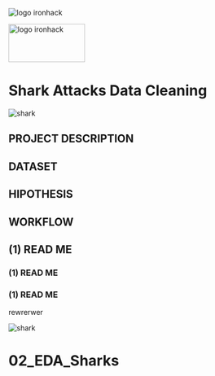 
![logo ironhack](https://www.emagister.com/assets/es/logos/centro/id/136150/size/l.jpg)



<img src="https://www.emagister.com/assets/es/logos/centro/id/136150/size/l.jpg" alt="logo ironhack" style="width:150px;height:75px;">

# Shark Attacks Data Cleaning

![shark](https://media.giphy.com/media/PfHrNe1cSKAjC/giphy.gif)

## PROJECT DESCRIPTION 
## DATASET
## HIPOTHESIS
## WORKFLOW




## (1) READ ME
### (1) READ ME
### (1) READ ME
rewrerwer


![shark](https://media.giphy.com/media/PfHrNe1cSKAjC/giphy.gif)

# 02_EDA_Sharks